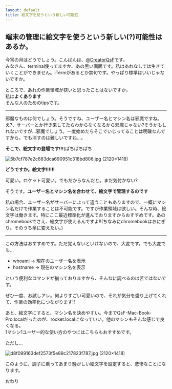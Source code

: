 ```yaml
---
layout: default
title: 絵文字を使うという新しい可能性
---
```


## 端末の管理に絵文字を使うという新しい(?)可能性はあるか。

今宵の月はどうでしょう。こんばんは、[@CreatorQsF](http://f.9en.co/?move=mainSns)です。  
みなさん、terminal使ってますか、あの黒い画面です。私はあれなしでは生きていくことができません。iTermがあるとか禁句です。やっぱり標準はいいじゃないですか。

ところで、あれの作業領域が狭いと思ったことはないですか。  
私は**よくあります**  
そんな人のためのtipsです。

***

邪魔なものは何でしょう。そうですね、ユーザー名とマシン名は邪魔ですね。
え?、サーバーとか行き来してたらわからなくなるから邪魔じゃない?そうかもしれないですが…邪魔でしょう。一度始めたらそこでいじってることは明確なんですから。でも消すのは難しいですね…。

**そこで、絵文字の登場です!!!**(ぱちぱちぱち

![5b7cf787e2c683dca690951c318bd806.jpg (2120×1418)](https://s-media-cache-ak0.pinimg.com/originals/5b/7c/f7/5b7cf787e2c683dca690951c318bd806.jpg)

**どうですか。絵文字!!!!!!**

可愛い。ロケット可愛い。でもだからなんだと。まだ気付かない?

そうです。**ユーザー名とマシン名を合わせて、絵文字で管理するのです**

私の場合、ユーザー名がサーバーによって違うこともありますので、一概にマシン名だけで作業することは不可能です。ですが作業領域は欲しい。そんな時、絵文字は働きます。特にここ最近標準化が進んでおりますからおすすめです。あのchromebookでさえ、絵文字が使えるんですよ!!(ちなみにchromebookはおにぎり。そのうち傘に変えたい。)

***

この方法はおすすめです。ただ覚えないといけないので、大変です。でも大変でも…

- whoami → 現在のユーザー名を表示
- hostname → 現在のマシン名を表示

という便利なコマンドが揃っておりますから、そんなに調べるのは苦ではないです。

ぜひ一度、お試しアレ。何よりすごい可愛いので、それが気分を盛り上げてくれて、作業の効率化につながります!!

あと、絵文字にすると、マシン名を決めやすい。今までQsF-Mac-Book-Pro.localだったのが、rocket.localになっていい。他のマシンもそんな感じで良くなる。  
1マシン1ユーザー的な使い方のやつにはこちらもおすすめです。

ただし…

![d8f099163def2573f5e89c217823f787.jpg (2120×1418)](https://s-media-cache-ak0.pinimg.com/originals/d8/f0/99/d8f099163def2573f5e89c217823f787.jpg)

このように、調子に乗ってあまり騒がしい絵文字を設定すると、悲惨なことになります。

おわり